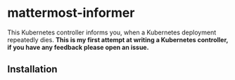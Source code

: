# mattermost-informer

This Kubernetes controller informs you, when a Kubernetes deployment repeatedly dies. **This is my first attempt at writing a Kubernetes controller, if you have any feedback please open an issue.**

## Installation
